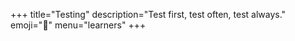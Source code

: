 +++
title="Testing"
description="Test first, test often, test always."
emoji="🧪"
menu="learners"
+++
